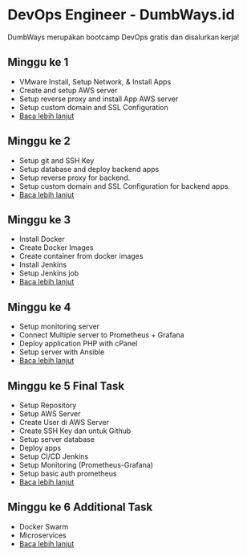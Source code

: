 # DevOps Engineer - DumbWays.id
DumbWays merupakan bootcamp DevOps gratis dan disalurkan kerja!

## Minggu ke 1
- VMware Install, Setup Network, & Install Apps
- Create and setup AWS server
- Setup reverse proxy and install App AWS server
- Setup custom domain and SSL Configuration
- [Baca lebih lanjut](Devops_week1/Readme.md)

## Minggu ke 2
- Setup git and SSH Key
- Setup database and deploy backend apps
- Setup reverse proxy for backend.
- Setup custom domain and SSL Configuration for backend apps.
- [Baca lebih lanjut](Devops_week2/Readme.md)

## Minggu ke 3
- Install Docker
- Create Docker Images
- Create container from docker images
- Install Jenkins
- Setup Jenkins job
- [Baca lebih lanjut](Devops_week3/Readme.md)

## Minggu ke 4
- Setup monitoring server
- Connect Multiple server to Prometheus + Grafana
- Deploy application PHP with cPanel
- Setup server with Ansible
- [Baca lebih lanjut](https://github.com/ogak/Dumbways/tree/main/Devops_week4)

## Minggu ke 5 Final Task
- Setup Repository
- Setup AWS Server
- Create User di AWS Server
- Create SSH Key dan untuk Github
- Setup server database
- Deploy apps
- Setup CI/CD Jenkins
- Setup Monitoring (Prometheus-Grafana)
- Setup basic auth prometheus
- [Baca lebih lanjut](https://github.com/ogak/Dumbways/tree/main/Devops_week_final_task)

## Minggu ke 6 Additional Task
- Docker Swarm
- Microservices
- [Baca lebih lanjut](https://github.com/ogak/Dumbways/tree/main/Devops_AdditionalTask)
